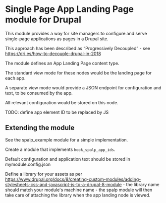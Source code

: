 # Single Page App Landing Page module for Drupal

This module provides a way for site managers to configure and serve single-page applications as pages in a Drupal site.

This approach has been described as “Progressively Decoupled” - see https://dri.es/how-to-decouple-drupal-in-2018

The module defines an App Landing Page content type.

The standard view mode for these nodes would be the landing page for each app.

A separate view mode would provide a JSON endpoint for configuration and text, to be consumed by the app.

All relevant configuration would be stored on this node.


TODO: define app element ID to be replaced by JS

## Extending the module
See the spalp_example module for a simple implementation.

Create a module that implements `hook_spalp_app_ids`.

Default configuration and application text should be stored in mymodule.config.json

Define a library for your assets as per https://www.drupal.org/docs/8/creating-custom-modules/adding-stylesheets-css-and-javascript-js-to-a-drupal-8-module - the library name should match your module's machine name - the spalp module will then take care of attaching the library when the app landing node is viewed.
